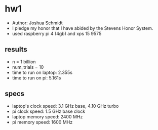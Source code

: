 # hw1

- Author: Joshua Schmidt
- I pledge my honor that I have abided by the Stevens Honor System.
- used raspberry pi 4 (4gb) and xps 15 9575

## results

- n = 1 billion
- num_trials = 10
- time to run on laptop: 2.355s
- time to run on pi: 5.161s

## specs

- laptop's clock speed: 3.1 GHz base, 4.10 GHz turbo
- pi clock speed: 1.5 GHz base clock
- laptop memory speed: 2400 MHz
- pi memory speed: 1600 MHz
